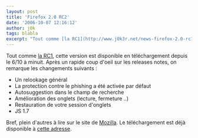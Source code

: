 ```yaml
---
layout: post
title: 'Firefox 2.0 RC2'
date: '2006-10-07 12:16:12'
author: j0k
tags: blabla
excerpt: "Tout comme [la RC1](http://www.j0k3r.net/news-firefox-2.0-rc1-1523.html), cette version est disponible en téléchargement depuis le 6/10 à minuit.     \nAprès un rapide coup d'oeil sur les releases notes, on remarque les changements suivants :   * Un relookage général   * La protection contre le phishing a été activée par défaut   *      …"
---
```


Tout comme [la RC1](http://www.j0k3r.net/news-firefox-2.0-rc1-1523.html), cette version est disponible en téléchargement depuis le 6/10 à minuit.
Après un rapide coup d'oeil sur les releases notes, on remarque les changements suivants :
* Un relookage général
* La protection contre le phishing a été activée par défaut
* Autosuggestion dans le champ de recherche
* Amélioration des onglets (lecture, fermeture ..)
* Restauration de votre session d'onglets
* JS 1.7

Bref, plein d'autres à lire sur le site de [Mozilla](http://en-us.www.mozilla.com/en-US/firefox/2.0/releasenotes/). Le téléchargement est déjà disponible à [cette adresse](http://www.mozilla.org/projects/bonecho/all-rc.html).
